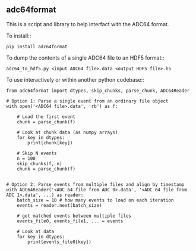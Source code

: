 adc64format
-----------

This is a script and library to help interfact with the ADC64 format.

To install::

    pip install adc64format

To dump the contents of a single ADC64 file to an HDF5 format::

    adc64_to_hdf5.py <input ADC64 file>.data <output HDF5 file>.h5

To use interactively or within another python codebase::

    from adc64format import dtypes, skip_chunks, parse_chunk, ADC64Reader

    # Option 1: Parse a single event from an ordinary file object
    with open('<ADC64 file>.data', 'rb') as f:

        # Load the first event
        chunk = parse_chunk(f)

        # Look at chunk data (as numpy arrays)
        for key in dtypes:
            print(chunk[key])

        # Skip N events
        n = 100
        skip_chunks(f, n)
        chunk = parse_chunk(f)


    # Option 2: Parse events from multiple files and align by timestamp
    with ADC64Reader('<ADC 64 file from ADC 0>.data', '<ADC 64 file from ADC 1>.data', ...) as reader:
        batch_size = 10 # how many events to load on each iteration
        events = reader.next(batch_size)
       
        # get matched events between multiple files
        events_file0, events_file1, ... = events

        # Look at data
        for key in dtypes:
            print(events_file0[key])